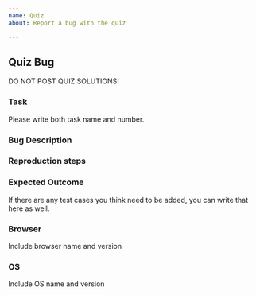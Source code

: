 ```yaml
---
name: Quiz
about: Report a bug with the quiz

---
```


## Quiz Bug

DO NOT POST QUIZ SOLUTIONS!

### Task
Please write both task name and number.

### Bug Description

### Reproduction steps

### Expected Outcome
If there are any test cases you think need to be added, you can write that here as well.

### Browser
Include browser name and version

### OS
Include OS name and version
